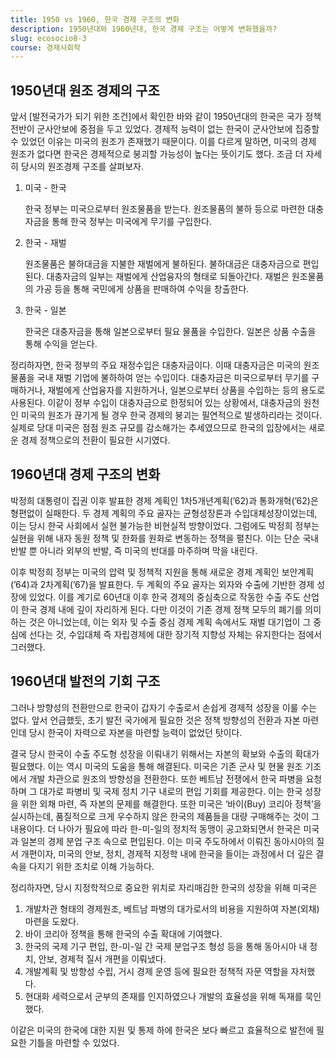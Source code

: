 ```yaml
---
title: 1950 vs 1960, 한국 경제 구조의 변화
description: 1950년대와 1960년대, 한국 경제 구조는 어떻게 변화했을까?
slug: ecosocio8-3
course: 경제사회학
---
```


## 1950년대 원조 경제의 구조
앞서 [발전국가가 되기 위한 조건]에서 확인한 바와 같이 1950년대의 한국은 국가 정책 전반이 군사안보에 중점을 두고 있었다. 경제적 능력이 없는 한국이 군사안보에 집중할 수 있었던 이유는 미국의 원조가 존재했기 때문이다. 이를 다르게 말하면, 미국의 경제 원조가 없다면 한국은 경제적으로 붕괴할 가능성이 높다는 뜻이기도 했다. 조금 더 자세히 당시의 원조경제 구조를 살펴보자.
1. 미국 - 한국

	한국 정부는 미국으로부터 원조물품을 받는다. 원조물품의 불하 등으로 마련한 대충자금을 통해 한국 정부는 미국에게 무기를 구입한다.
2. 한국 - 재벌

	원조물품은 불하대금을 지불한 재벌에게 불하된다. 불하대금은 대충자금으로 편입된다. 대충자금의 일부는 재벌에게 산업융자의 형태로 되돌아간다. 재벌은 원조물품의 가공 등을 통해 국민에게 상품을 판매하여 수익을 창출한다.
3. 한국 - 일본

	한국은 대충자금을 통해 일본으로부터 필요 물품을 수입한다. 일본은 상품 수출을 통해 수익을 얻는다.

정리하자면, 한국 정부의 주요 재정수입은 대충자금이다. 이때 대충자금은 미국의 원조물품을 국내 재벌 기업에 불하하여 얻는 수입이다. 대충자금은 미국으로부터 무기를 구매하거나, 재벌에게 산업융자를 지원하거나, 일본으로부터 상품을 수입하는 등의 용도로 사용된다. 이같이 정부 수입이 대충자금으로 한정되어 있는 상황에서, 대충자금의 원천인 미국의 원조가 끊기게 될 경우 한국 경제의 붕괴는 필연적으로 발생하리라는 것이다. 실제로 당대 미국은 점점 원조 규모를 감소해가는 추세였으므로 한국의 입장에서는 새로운 경제 정책으로의 전환이 필요한 시기였다.
## 1960년대 경제 구조의 변화
박정희 대통령이 집권 이후 발표한 경제 계획인 1차5개년계획(’62)과 통화개혁(’62)은 형편없이 실패한다. 두 경제 계획의 주요 골자는 균형성장론과 수입대체성장이었는데, 이는 당시 한국 사회에서 실현 불가능한 비현실적 방향이었다. 그럼에도 박정희 정부는 실현을 위해 내자 동원 정책 및 한화를 원화로 변동하는 정책을 펼친다. 이는 단순 국내 반발 뿐 아니라 외부의 반발, 즉 미국의 반대를 마주하며 막을 내린다. 

이후 박정희 정부는 미국의 압력 및 정책적 지원을 통해 새로운 경제 계획인 보안계획(’64)과 2차계획(’67)을 발표한다. 두 계획의 주요 골자는 외자와 수출에 기반한 경제 성장에 있었다. 이를 계기로 60년대 이후 한국 경제의 중심축으로 작동한 수출 주도 산업이 한국 경제 내에 깊이 자리하게 된다. 
다만 이것이 기존 경제 정책 모두의 폐기를 의미하는 것은 아니었는데, 이는 외자 및 수출 중심 경제 계획 속에서도 재벌 대기업이 그 중심에 선다는 것, 수입대체 즉 자립경제에 대한 장기적 지향성 자체는 유지한다는 점에서 그러했다.
## 1960년대 발전의 기회 구조
그러나 방향성의 전환만으로 한국이 갑자기 수출로서 손쉽게 경제적 성장을 이룰 수는 없다. 앞서 언급했듯, 초기 발전 국가에게 필요한 것은 정책 방향성의 전환과 자본 마련인데 당시 한국이 자력으로 자본을 마련할 능력이 없었던 탓이다.

결국 당시 한국이 수출 주도형 성장을 이뤄내기 위해서는 자본의 확보와 수출의 확대가 필요했다. 이는 역시 미국의 도움을 통해 해결된다. 미국은 기존 군사 및 현물 원조 기조에서 개발 차관으로 원조의 방향성을 전환한다. 또한 베트남 전쟁에서 한국 파병을 요청하며 그 대가로 파병비 및 국제 정치 기구 내로의 편입 기회를 제공한다. 이는 한국 성장을 위한 외채 마련, 즉 자본의 문제를 해결한다. 또한 미국은 ‘바이(Buy) 코리아 정책’을 실시하는데, 품질적으로 크게 우수하지 않은 한국의 제품들을 대량 구매해주는 것이 그 내용이다. 더 나아가 필요에 따라 한-미-일의 정치적 동맹이 공고화되면서 한국은 미국과 일본의 경제 분업 구조 속으로 편입된다. 이는 미국 주도하에서 이뤄진 동아시아의 질서 개편이자, 미국의 안보, 정치, 경제적 지정학 내에 한국을 들이는 과정에서 더 깊은 결속을 다지기 위한 조치로 이해 가능하다. 

정리하자면, 당시 지정학적으로 중요한 위치로 자리매김한 한국의 성장을 위해 미국은
1. 개발차관 형태의 경제원조, 베트남 파병의 대가로서의 비용을 지원하여 자본(외채) 마련을 도왔다.
2. 바이 코리아 정책을 통해 한국의 수출 확대에 기여했다.
3. 한국의 국제 기구 편입, 한-미-일 간 국제 분업구조 형성 등을 통해 동아시아 내 정치, 안보, 경제적 질서 개편을 이뤄냈다.
4. 개발계획 및 방향성 수립, 거시 경제 운영 등에 필요한 정책적 자문 역할을 자처했다.
5. 현대화 세력으로서 군부의 존재를 인지하였으나 개발의 효율성을 위해 독재를 묵인했다.

이같은 미국의 한국에 대한 지원 및 통제 하에 한국은 보다 빠르고 효율적으로 발전에 필요한 기틀을 마련할 수 있었다.

